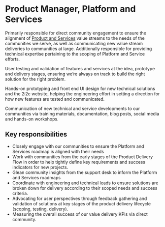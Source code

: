 ```{role} Product Manager
```
# Product Manager, Platform and Services

Primarily responsible for direct community engagement to ensure the alignment of [Product and Services](/product-and-services/index.md) value streams to the needs of the communities we serve, as well as communicating new value stream deliveries to communities at large. Additionally responsible for providing technical expertise pertaining to the scoping of Platform and Service efforts.

User testing and validation of features and services at the idea, prototype and delivery stages, ensuring we’re always on track to build the right solution for the right problem.

Hands-on prototyping and front end UI design for new technical solutions and the 2i2c website, helping the engineering effort in setting a direction for how new features are tested and communicated.

Communication of new technical and service developments to our communities via training materials, documentation, blog posts, social media and hands-on workshops.

## Key responsibilities

+ Closely engage with our communities to ensure the Platform and Services roadmap is aligned with their needs
+ Work with communities from the early stages of the Product Delivery Flow in order to help tightly define key requirements and success indicators for new projects.
+ Glean community insights from the support desk to inform the Platform and Services roadmaps
+ Coordinate with engineering and technical leads to ensure solutions are broken down for delivery according to their scoped needs and success criteria.
+ Advocating for user perspectives through feedback gathering and validation of solutions at key stages of the product delivery lifecycle (scoping, testing, delivery).
+ Measuring the overall success of our value delivery KPIs via direct community.
